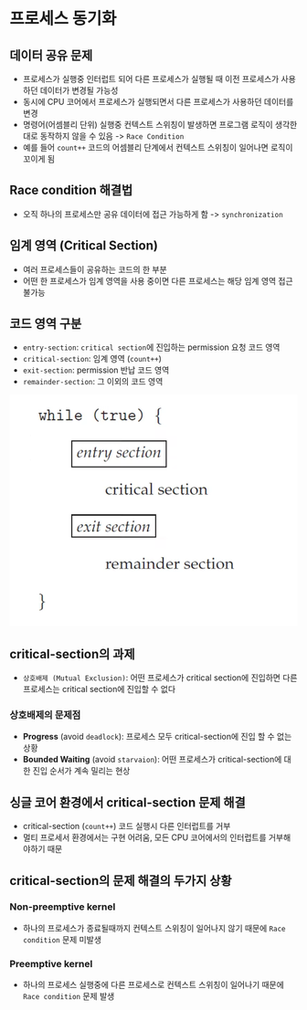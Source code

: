 # 프로세스 동기화
## 데이터 공유 문제
* 프로세스가 실행중 인터럽트 되어 다른 프로세스가 실행될 때 이전 프로세스가 사용하던 데이터가 변경될 가능성
* 동시에 CPU 코어에서 프로세스가 실행되면서 다른 프로세스가 사용하던 데이터를 변경
* 명령어(어셈블리 단위) 실행중 컨텍스트 스위칭이 발생하면 프로그램 로직이 생각한 대로 동작하지 않을 수 있음 -> `Race Condition`
* 예를 들어 `count++` 코드의 어셈블리 단계에서 컨텍스트 스위칭이 일어나면 로직이 꼬이게 됨

## Race condition 해결법
* 오직 하나의 프로세스만 공유 데이터에 접근 가능하게 함 -> `synchronization`

## 임계 영역 (Critical Section)
* 여러 프로세스들이 공유하는 코드의 한 부분
* 어떤 한 프로세스가 임계 영역을 사용 중이면 다른 프로세스는 해당 임계 영역 접근 불가능

## 코드 영역 구분
* `entry-section`: `critical section`에 진입하는 permission 요청 코드 영역
* `critical-section`: 임계 영역 (`count++`)
* `exit-section`: permission 반납 코드 영역
* `remainder-section`: 그 이외의 코드 영역

![critical-section](https://github.com/hnsoo/TIL/blob/master/assets/critical-section.png?raw=true)

## critical-section의 과제
* `상호배제 (Mutual Exclusion)`: 어떤 프로세스가 critical section에 진입하면 다른 프로세스는 critical section에 진입할 수 없다

### 상호배제의 문제점
* **Progress** (avoid `deadlock`): 프로세스 모두 critical-section에 진입 할 수 없는 상황
* **Bounded Waiting** (avoid `starvaion`): 어떤 프로세스가 critical-section에 대한 진입 순서가 계속 밀리는 현상

## 싱글 코어 환경에서 critical-section 문제 해결
* critical-section (`count++`) 코드 실행시 다른 인터럽트를 거부
* 멀티 프로세서 환경에서는 구현 어려움, 모든 CPU 코어에서의 인터럽트를 거부해야하기 때문

## critical-section의 문제 해결의 두가지 상황
### Non-preemptive kernel
* 하나의 프로세스가 종료될때까지 컨텍스트 스위칭이 일어나지 않기 때문에 `Race condition` 문제 미발생

### Preemptive kernel
* 하나의 프로세스 실행중에 다른 프로세스로 컨텍스트 스위칭이 일어나기 때문에 `Race condition` 문제 발생